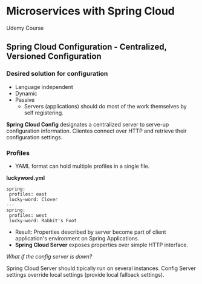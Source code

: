 # Microservices with Spring Cloud

Udemy Course

## Spring Cloud Configuration - Centralized, Versioned Configuration

### Desired solution for configuration

* Language independent
* Dynamic
* Passive
  * Servers (applications) should do most of the work themselves by self registering.
  
 **Spring Cloud Config** designates a centralized server to serve-up configuration information. Clientes connect over HTTP and retrieve their configuration settings.
 
 ### Profiles
 
 * YAML format can hold multiple profiles in a single file.
 
 **luckyword.yml**
 
 ```
 spring:
  profiles: east
  lucky-word: Clover 
---
spring:
  profiles: west
  lucky-word: Rabbit's Foot
 ```
 
 * Result: Properties described by server become part of client application's environment on Spring Applications.
 * **Spring Cloud Server** exposes properties over simple HTTP interface.
 
 *What if the config server is down?*
 
 Spring Cloud Server should tipically run on several instances. Config Server settings override local settings (provide local fallback settings).
